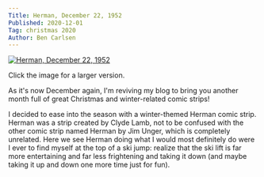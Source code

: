 ```yaml
---
Title: Herman, December 22, 1952
Published: 2020-12-01
Tag: christmas 2020
Author: Ben Carlsen
---
```


[![Herman, December 22, 1952](http://blog.arkholt.com/media/decstrips2020/01-Herman-Mon__Dec_22__1952_.jpg)](http://blog.arkholt.com/media/decstrips2020/01-Herman-Mon__Dec_22__1952_.jpg)

Click the image for a larger version.

As it's now December again, I'm reviving my blog to bring you another month full of great Christmas and winter-related comic strips!

I decided to ease into the season with a winter-themed Herman comic strip. Herman was a strip created by Clyde Lamb, not to be confused with the other comic strip named Herman by Jim Unger, which is completely unrelated. Here we see Herman doing what I would most definitely do were I ever to find myself at the top of a ski jump: realize that the ski lift is far more entertaining and far less frightening and taking it down (and maybe taking it up and down one more time just for fun).
